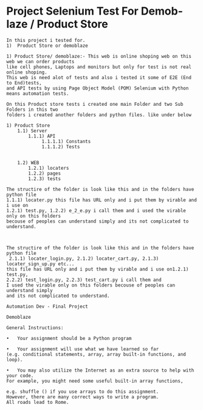 # Project Selenium Test For Demob-laze / Product Store

    In this project i tested for.
    1)  Product Store or demoblaze
    
    1) Product Store/ demoblaze:- This web is online shoping web on this web we can order products
    like cell phones, Laptops and monitors but only for test is not real online shoping.
    This web is need alot of tests and also i tested it some of E2E (End to End)tests,
    and API tests by using Page Object Model (POM) Selenium with Python means automation tests.

    On this Product store tests i created one main Folder and two Sub Folders in this two
    folders i created another folders and python files. like under below

    1) Product Store
        1.1) Server 
            1.1.1) API
                 1.1.1.1) Constants
                 1.1.1.2) Tests
            

        1.2) WEB
            1.2.1) locaters
            1.2.2) pages
            1.2.3) tests
    
    The structire of the folder is look like this and in the folders have python file
    1.1.1) locater.py this file has URL only and i put them by virable and i use on
    1.2.1) test.py, 1.2.2) e_2_e.py i call them and i used the virable only on this folders
    becouse of peoples can understand simply and its not complicated to understand.

   
    
    The structire of the folder is look like this and in the folders have python file
     2.1.1) locater_login.py, 2.1.2) locater_cart.py, 2.1.3) locater_sign_up.py etc...
    this file has URL only and i put them by virable and i use on1.2.1) test.py, 
    2.2.2) test_login.py, 2.2.3) test_cart.py i call them and
    I used the virable only on this folders becouse of peoples can understand simply 
    and its not complicated to understand.

    Automation Dev - Final Project

    Demoblaze

    General Instructions: 

    •	Your assignment should be a Python program

    •	Your assignment will use what we have learned so far 
    (e.g. conditional statements, array, array built-in functions, and loop).

    •	You may also utilize the Internet as an extra source to help with your code.
    For example, you might need some useful built-in array functions,

    e.g. shuffle () if you use arrays to do this assignment.
    However, there are many correct ways to write a program.
    All roads lead to Rome. 



